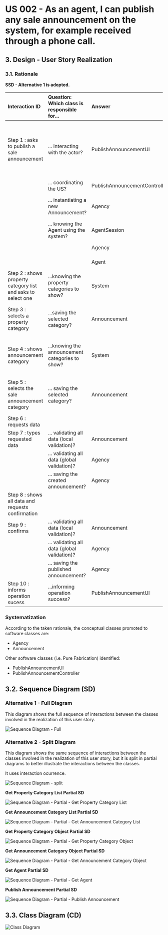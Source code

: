 # US 002 - As an agent, I can publish any sale announcement on the system, for example received through a phone call.

## 3. Design - User Story Realization

### 3.1. Rationale

**SSD - Alternative 1 is adopted.**

| Interaction ID                                                | Question: Which class is responsible for...       | Answer                        | Justification (with patterns)                                                                                 |
|:--------------------------------------------------------------|:--------------------------------------------------|:------------------------------|:--------------------------------------------------------------------------------------------------------------|
| Step 1 : asks to publish a sale announcement  		              | 	... interacting with the actor?                  | PublishAnnouncementUI         | Pure Fabrication: there is no reason to assign this responsibility to any existing class in the Domain Model. |
| 			  		                                                       | 	... coordinating the US?                         | PublishAnnouncementController | Controller                                                                                                    |
| 			  		                                                       | 	... instantiating a new Announcement?            | Agency                        | Creator (Rule 1): in the DM Agency has an Announcement.                                                       |
| 			  		                                                       | ... knowing the Agent using the system?           | AgentSession                  | IE: cf. A&A component documentation.                                                                          |
| 			  		                                                       | 							                                           | Agency                        | IE: knows/has its own Agents                                                                                  |
| 			  		                                                       | 							                                           | Agent                         | IE: knows its own data                                                                                        |
| Step 2 : shows property category list and asks to select one		 | 	...knowing the property categories to show?					 | System                        | IE: Property Categories are defined by the System Administrator.                                              |
| Step 3 :	selects a property category	                         | 	...saving the selected category?                 | Announcement                  | IE: Object created in step 1 is classified in one property category.                                          |
| Step 4 : shows announcement category		                        | 	...knowing the announcement categories to show?  | System                        | IE: Announcement Categories are defined by the System Administrator.                                          |
| Step 5 : selects the sale announcement category		             | 	... saving the selected category?                | Announcement                  | IE: object created in step 1 is classified in one announcement category.                                      |
| Step 6 : requests data		                                      | 							                                           |                               |                                                                                                               |              
| Step 7 : types requested data                                 | 	... validating all data (local validation)?      | Announcement                  | IE: owns its data.                                                                                            | 
| 			  		                                                       | 	... validating all data (global validation)?     | Agency                        | IE: knows all its tasks.                                                                                      | 
| 			  		                                                       | 	... saving the created announcement?             | Agency                        | IE: owns all its tasks.                                                                                       | 
| Step 8 : shows all data and requests confirmation	            | 	                                                 |                               |                                                                                                               | 
| Step 9 : confirms                                             | ... validating all data (local validation)?       | Announcement                  | IE: owns its data.                                                                                            |
|                                                               | ... validating all data (global validation)?      | Agency                        | IE: knows all its announcements.                                                                              |
|                                                               | ... saving the published announcement?            | Agency                        | IE: owns all its announcements.                                                                               |
| Step 10 : informs operation sucess                            | ...informing operation success?                   | PublishAnnouncementUI         | IE: is responsible for user interactions.                                                                     |

### Systematization ##

According to the taken rationale, the conceptual classes promoted to software classes are:

* Agency
* Announcement

Other software classes (i.e. Pure Fabrication) identified:

* PublishAnnouncementUI
* PublishAnnouncementController

## 3.2. Sequence Diagram (SD)

### Alternative 1 - Full Diagram

This diagram shows the full sequence of interactions between the classes involved in the realization of this user story.

![Sequence Diagram - Full](svg/us002-sequence-diagram-full.svg)

### Alternative 2 - Split Diagram

This diagram shows the same sequence of interactions between the classes involved in the realization of this user story,
but it is split in partial diagrams to better illustrate the interactions between the classes.

It uses interaction ocurrence.

![Sequence Diagram - split](svg/us002-sequence-diagram-split.svg)

**Get Property Category List Partial SD**

![Sequence Diagram - Partial - Get Property Category List](svg/us002-sequence-diagram-partial-get-property-category-list.svg)

**Get Announcement Category List Partial SD**

![Sequence Diagram - Partial - Get Announcement Category List](svg/us002-sequence-diagram-partial-get-announcement-category-list.svg)

**Get Property Category Object Partial SD**

![Sequence Diagram - Partial - Get Property Category Object](svg/us002-sequence-diagram-partial-get-property-category-object.svg)

**Get Announcement Category Object Partial SD**

![Sequence Diagram - Partial - Get Announcement Category Object](svg/us002-sequence-diagram-partial-get-announcement-category-object.svg)

**Get Agent Partial SD**

![Sequence Diagram - Partial - Get Agent](svg/us002-sequence-diagram-partial-get-agent.svg)

**Publish Announcement Partial SD**

![Sequence Diagram - Partial - Publish Announcement](svg/us002-sequence-diagram-partial-publish-announcement.svg)

## 3.3. Class Diagram (CD)

![Class Diagram](svg/us002-class-diagram.svg)